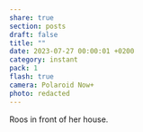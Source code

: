 ```yaml
---
share: true
section: posts
draft: false
title: ""
date: 2023-07-27 00:00:01 +0200
category: instant
pack: 1
flash: true
camera: Polaroid Now+
photo: redacted
---
```


Roos in front of her house.
